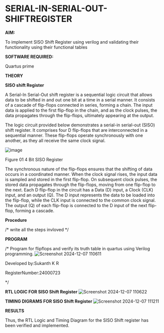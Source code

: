 # SERIAL-IN-SERIAL-OUT-SHIFTREGISTER

**AIM:**

To implement  SISO Shift Register using verilog and validating their functionality using their functional tables

**SOFTWARE REQUIRED:**

Quartus prime

**THEORY**

**SISO shift Register**

A Serial-In Serial-Out shift register is a sequential logic circuit that allows data to be shifted in and out one bit at a time in a serial manner. It consists of a cascade of flip-flops connected in series, forming a chain. The input data is applied to the first flip-flop in the chain, and as the clock pulses, the data propagates through the flip-flops, ultimately appearing at the output.

The logic circuit provided below demonstrates a serial-in serial-out (SISO) shift register. It comprises four D flip-flops that are interconnected in a sequential manner. These flip-flops operate synchronously with one another, as they all receive the same clock signal.

![image](https://github.com/naavaneetha/SERIAL-IN-SERIAL-OUT-SHIFTREGISTER/assets/154305477/e81c4072-37f9-46c6-8145-566764b74c3a)

Figure 01 4 Bit SISO Register

The synchronous nature of the flip-flops ensures that the shifting of data occurs in a coordinated manner. When the clock signal rises, the input data is sampled and stored in the first flip-flop. On subsequent clock pulses, the stored data propagates through the flip-flops, moving from one flip-flop to the next.
Each D flip-flop in the circuit has a Data (D) input, a Clock (CLK) input, and an output (Q). The D input represents the data to be loaded into the flip-flop, while the CLK input is connected to the common clock signal. The output (Q) of each flip-flop is connected to the D input of the next flip-flop, forming a cascade.

**Procedure**

/* write all the steps invloved */

**PROGRAM**

/* Program for flipflops and verify its truth table in quartus using Verilog programming.
![Screenshot 2024-12-07 110611](https://github.com/user-attachments/assets/a037875e-50b4-4136-af5f-0dd07842c524)

Developed by:Sukanth K R 

RegisterNumber:24000723

*/

**RTL LOGIC FOR SISO Shift Register**
![Screenshot 2024-12-07 110622](https://github.com/user-attachments/assets/06df6185-465a-49f2-bdab-3d4695eebcff)

**TIMING DIGRAMS FOR SISO Shift Register**
![Screenshot 2024-12-07 111211](https://github.com/user-attachments/assets/867f6b1b-9e7f-4b24-9dce-d92a125bc6be)

**RESULTS**

Thus, the RTL Logic and Timing Diagram for the SISO Shift register has been verified and implemented.
